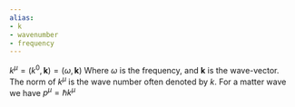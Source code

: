 ```yaml
---
alias:
- k
- wavenumber
- frequency
---
```


$k^\mu=(k^0,\mathbf{k})=(\omega,\mathbf{k})$
Where $\omega$ is the frequency, and $\mathbf{k}$ is the wave-vector.
The norm of $k^\mu$ is the wave number often denoted by $k$.
For a matter wave we have $p^\mu=\hbar k^\mu$
